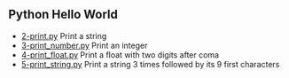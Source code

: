 ## Python Hello World

- [2-print.py](https://github.com/vlldnt/holbertonschool-higher_level_programming/blob/main/python-hello_world/2-print.py) Print a string
- [3-print_number.py](https://github.com/vlldnt/holbertonschool-higher_level_programming/blob/main/python-hello_world/3-print_number.py) Print an integer
- [4-print_float.py](https://github.com/vlldnt/holbertonschool-higher_level_programming/blob/main/python-hello_world/4-print_float.py) Print a float with two digits after coma
- [5-print_string.py](https://github.com/vlldnt/holbertonschool-higher_level_programming/blob/main/python-hello_world/5-print_string.py) Print a string 3 times followed by its 9 first characters